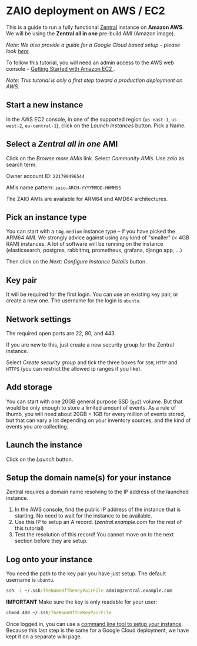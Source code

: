 # ZAIO deployment on AWS / EC2

This is a guide to run a fully functional [Zentral](https://github.com/zentralopensource/zentral) instance on **Amazon AWS**.
We will be using the **Zentral all in one** pre-build AMI (Amazon image).

*Note: We also provide a guide for a Google Cloud based setup – please look [here](../zaio-gcp).*

To follow this tutorial, you will need an admin access to the AWS web console – [Getting Started with Amazon EC2 ](http://docs.aws.amazon.com/AWSEC2/latest/UserGuide/EC2_GetStarted.html).

*Note: This tutorial is only a first step toward a production deployment on AWS.*

## Start a new instance

In the AWS EC2 console, in one of the supported region (`us-east-1`, `us-west-2`, `eu-central-1`), click on the _Launch instances_ button. Pick a Name.

## Select a _Zentral all in one_ AMI

Click on the _Browse more AMIs_ link. Select _Community AMIs_. Use _zaio_ as search term.

Owner account ID: `221790496544`

AMIs name pattern: `zaio-ARCH-YYYYMMDD-HHMMSS`

The ZAIO AMIs are available for ARM64 and AMD64 architectures.

## Pick an instance type

You can start with a `t4g.medium` instance type – if you have picked the ARM64 AMI. We strongly advice against using any kind of "smaller" (< 4GB RAM) instances. A lot of software will be running on the instance (elasticsearch, postgres, rabbitmq, prometheus, grafana, django app, …)

Then click on the _Next: Configure Instance Details_ button.

## Key pair

It will be required for the first login. You can use an existing key pair, or create a new one. The username for the login is `ubuntu`.

## Network settings

The required open ports are 22, 80, and 443.

If you are new to this, just create a new security group for the Zentral instance.

Select _Create security group_ and tick the three boxes for `SSH`, `HTTP` and `HTTPS` (you can restrict the allowed ip ranges if you like).

## Add storage

You can start with one 20GB general purpose SSD (`gp2`) volume. But that would be only enough to store a limited amount of events. As a rule of thumb, you will need about 20GB + 1GB for every million of events stored, but that can vary a lot depending on your inventory sources, and the kind of events you are collecting.

## Launch the instance

Click on the _Launch_ button.

## Setup the domain name(s) for your instance

Zentral requires a domain name resolving to the IP address of the launched instance.

1. In the AWS console, find the public IP address of the instance that is starting. No need to wait for the instance to be available.
2. Use this IP to setup an A record. (_zentral.example.com_ for the rest of this tutorial)
3. Test the resolution of this record! You cannot move on to the next section before they are setup.

## Log onto your instance

You need the path to the key pair you have just setup. The default username is `ubuntu`.

```cmd
ssh -i ~/.ssh/TheNameOfTheKeyPairFile admin@zentral.example.com
```

**IMPORTANT** Make sure the key is only readable for your user:

```cmd
chmod 400 ~/.ssh/TheNameOfTheKeyPairFile
```

Once logged in, you can use a [command line tool to setup your instance](../zaio-setup). Because this last step is the same for a Google Cloud deployment, we have kept it on a separate wiki page.
